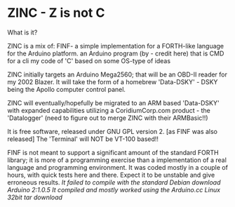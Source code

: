 # ZINC  -  Z is not C

What is it?

ZINC is a mix of:
    FINF- a simple implementation for a FORTH-like language for the Arduino platform. 
    an Arduino program (by - credit here) that is CMD  for a cli
    my code of 'C' based on some OS-type of ideas
    
ZINC initially targets an Arduino Mega2560; that will be an OBD-II reader for my 2002 Blazer.
    It will take the form of a homebrew 'Data-DSKY' - DSKY being the Apollo computer control panel.
    
ZINC will eventually/hopefully be migrated to an ARM based 'Data-DSKY' with expanded capabilities
    utilizing a CoridiumCorp.com product - the 'Datalogger'
    (need to figure out to merge ZINC with their ARMBasic!!)
    
It is free software, released under GNU GPL version 2. [as FINF was also released]
The 'Terminal' will NOT be VT-100 based!!


FINF is not meant to support a significant amount of the standard FORTH library; it is more of a programming exercise than a implementation of a real language and programming environment. It was coded mostly in a couple of hours, with quick tests here and there. Expect it to be unstable and give erroneous results.
  *It failed to compile with the standard Debian download Arduino 2:1.0.5
  It compiled and mostly worked using the Arduino.cc Linux 32bit tar download*
  
